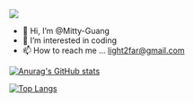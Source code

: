 <img src="https://img.shields.io/badge/Mitty-Guang-brightgreen"/>

- 👋 Hi, I’m @Mitty-Guang
- 👀 I’m interested in coding
- 📫 How to reach me ... light2far@gmail.com


[![Anurag's GitHub stats](https://github-readme-stats.vercel.app/api?username=Mitty-Guang)](https://github.com/anuraghazra/github-readme-stats)


[![Top Langs](https://github-readme-stats.vercel.app/api/top-langs/?username=Mitty-Guang&layout=compact)](https://github.com/anuraghazra/github-readme-stats)
<!---
Mitty-Guang/Mitty-Guang is a ✨ special ✨ repository because its `README.md` (this file) appears on your GitHub profile.
You can click the Preview link to take a look at your changes.
--->

